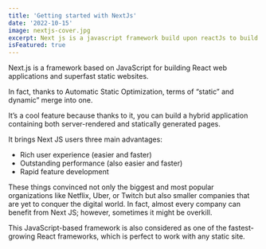 ```yaml
---
title: 'Getting started with NextJs'
date: '2022-10-15'
image: nextjs-cover.jpg
excerpt: Next js is a javascript framework build upon reactJs to build single page application and use server side rendering
isFeatured: true
---
```


 Next.js is a framework based on JavaScript for building React web applications and superfast static websites.

In fact, thanks to Automatic Static Optimization, terms of “static” and dynamic” merge into one.

It’s a cool feature because thanks to it, you can build a hybrid application containing both server-rendered and statically generated pages.

It brings Next JS users three main advantages:
- Rich user experience (easier and faster)
- Outstanding performance (also easier and faster)
- Rapid feature development

These things convinced not only the biggest and most popular organizations like Netflix, Uber, or Twitch but also smaller companies that are yet to conquer the digital world. In fact, almost every company can benefit from Next JS; however, sometimes it might be overkill.

This JavaScript-based framework is also considered as one of the fastest-growing React frameworks, which is perfect to work with any static site.